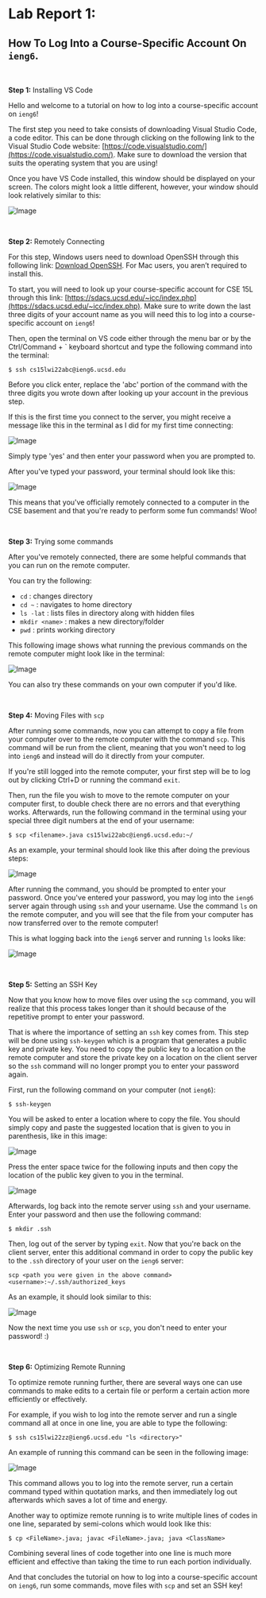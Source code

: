 # Lab Report 1:
## How To Log Into a Course-Specific Account On `ieng6`. 

&nbsp; 

**Step 1:** Installing VS Code

Hello and welcome to a tutorial on how to log into a course-specific account on `ieng6`!

The first step you need to take consists of downloading Visual Studio Code, a code editor. This can be done through clicking on the following link to the Visual Studio Code website:  [https://code.visualstudio.com/](https://code.visualstudio.com/). Make sure to download the version that suits the operating system that you are using! 

Once you have VS Code installed, this window should be displayed on your screen. The colors might look a little different, however, your window should look relatively similar to this: 

![Image](vscode-ss.png)

&nbsp; 

**Step 2:** Remotely Connecting

For this step, Windows users need to download OpenSSH through this following link: [Download OpenSSH](https://docs.microsoft.com/en-us/windows-server/administration/openssh/openssh_install_firstuse). For Mac users, you aren’t required to install this.  

To start, you will need to look up your course-specific account for CSE 15L through this link: [https://sdacs.ucsd.edu/~icc/index.php](https://sdacs.ucsd.edu/~icc/index.php). Make sure to write down the last three digits of your account name as you will need this to log into a course-specific account on `ieng6`! 

Then, open the terminal on VS code either through the menu bar or by the Ctrl/Command + ` keyboard shortcut and type the following command into the terminal: 

```
$ ssh cs15lwi22abc@ieng6.ucsd.edu
```

Before you click enter, replace the 'abc' portion of the command with the three digits you wrote down after looking up your account in the previous step. 

If this is the first time you connect to the server, you might receive a message like this in the terminal as I did for my first time connecting: 

![Image](report1-2.png)

Simply type 'yes' and then enter your password when you are prompted to.

After you've typed your password, your terminal should look like this:

![Image](report1-3.png)

This means that you've officially remotely connected to a computer in the CSE basement and that you're ready to perform some fun commands! Woo!

&nbsp; 

**Step 3:** Trying some commands

After you've remotely connected, there are some helpful commands that you can run on the remote computer. 

You can try the following:
* `cd` : changes directory
* `cd ~` : navigates to home directory
* `ls -lat` : lists files in directory along with hidden files
* `mkdir <name>` : makes a new directory/folder
* `pwd` : prints working directory

This following image shows what running the previous commands on the remote computer might look like in the terminal:

![Image](report1-4.png)

You can also try these commands on your own computer if you'd like.  

&nbsp; 

**Step 4:** Moving Files with `scp`

After running some commands, now you can attempt to copy a file from your computer over to the remote computer with the command `scp`. This command will be run from the client, meaning that you won't need to log into `ieng6` and instead will do it directly from your computer. 

If you're still logged into the remote computer, your first step will be to log out by clicking Ctrl+D or running the command `exit`.

Then, run the file you wish to move to the remote computer on your computer first, to double check there are no errors and that everything works. Afterwards, run the following command in the terminal using your special three digit numbers at the end of your username:

```
$ scp <filename>.java cs15lwi22abc@ieng6.ucsd.edu:~/
```

As an example, your terminal should look like this after doing the previous steps:

![Image](report1-5.png)


After running the command, you should be prompted to enter your password. Once you've entered your password, you may log into the `ieng6` server again through using `ssh` and your username. Use the command `ls` on the remote computer, and you will see that the file from your computer has now transferred over to the remote computer! 

This is what logging back into the `ieng6` server and running `ls` looks like: 

![Image](report1-6.png)


&nbsp; 

**Step 5:** Setting an SSH Key

Now that you know how to move files over using the `scp` command, you will realize that this process takes longer than it should because of the repetitive prompt to enter your password. 

That is where the importance of setting an `ssh` key comes from. This step will be done using `ssh-keygen` which is a program that generates a public key and private key. You need to copy the public key to a location on the remote computer and store the private key on a location on the client server so the `ssh` command will no longer prompt you to enter your password again. 

First, run the following command on your computer (not `ieng6`):

```
$ ssh-keygen
```

You will be asked to enter a location where to copy the file. You should simply copy and paste the suggested location that is given to you in parenthesis, like in this image:

![Image](report1-7.png)

Press the enter space twice for the following inputs and then copy the location of the public key given to you in the terminal. 

![Image](report1-8.png)

Afterwards, log back into the remote server using `ssh` and your username. Enter your password and then use the following command:

```
$ mkdir .ssh
```

Then, log out of the server by typing `exit`. Now that you're back on the client server, enter this additional command in order to copy the public key to the `.ssh` directory of your user on the `ieng6` server:

```
scp <path you were given in the above command> <username>:~/.ssh/authorized_keys
```

As an example, it should look similar to this: 

![Image](report1-9;.png)

Now the next time you use `ssh` or `scp`, you don't need to enter your password! :)

&nbsp; 

**Step 6:** Optimizing Remote Running

To optimize remote running further, there are several ways one can use commands to make edits to a certain file or perform a certain action more efficiently or effectively. 

For example, if you wish to log into the remote server and run a single command all at once in one line, you are able to type the following: 

```
$ ssh cs15lwi22zz@ieng6.ucsd.edu "ls <directory>"
```

An example of running this command can be seen in the following image: 

![Image](report1-10.png)

This command allows you to log into the remote server, run a certain command typed within  quotation marks, and then immediately log out afterwards which saves a lot of time and energy. 

Another way to optimize remote running is to write multiple lines of codes in one line, separated by semi-colons which would look like this:

```
$ cp <FileName>.java; javac <FileName>.java; java <ClassName>
```

Combining several lines of code together into one line is much more efficient and effective than taking the time to run each portion individually. 

And that concludes the tutorial on how to log into a course-specific account on `ieng6`, run some commands, move files with `scp` and set an SSH key! 
